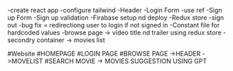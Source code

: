 -create react app
-configure tailwind
-Header
-Login Form
-use ref
-Sign up Form
-Sign up validation
-Firabase setup nd deploy
-Redux store
-sign out
-bug fix = redirectiong user to login if not signed in 
-Constant file for hardcoded values
-browse page -> video title nd trailer using redux store
-secondry container -> movies list


#Website
 #HOMEPAGE
 #LOGIN PAGE
      #BROWSE PAGE
          ->HEADER
          ->MOVELIST
      #SEARCH MOVIE -> MOVIES SUGGESTION USING GPT     